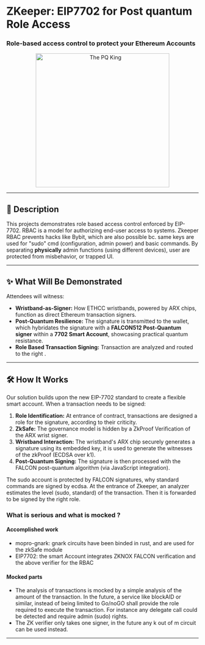 # ZKeeper: EIP7702 for Post quantum Role Access


### Role-based access control to protect your Ethereum Accounts 

<p align="center">
  <img src="https://github.com/user-attachments/assets/fb63c8fc-f103-438d-b609-038cb448638f" alt="The PQ King" width="350"/>
</p>
<p align="center">
  
</p>

-----

## 🚀 Description

This projects demonstrates role based access control enforced by EIP-7702.
RBAC is a model for authorizing end-user access to systems. Zkeeper RBAC prevents hacks like Bybit, which are also possible bc. same keys are used for "sudo"  cmd (configuration, admin power) and basic commands.
By separating **physically** admin functions (using different devices), user are protected from misbehavior, or trapped UI.


-----

## ✨ What Will Be Demonstrated

Attendees will witness:

  * **Wristband-as-Signer:** How ETHCC wristbands, powered by ARX chips, function as direct Ethereum transaction signers.
  * **Post-Quantum Resilience:** The signature is transmitted to the wallet, which hybridates the signature with a **FALCON512 Post-Quantum signer** within a **7702 Smart Account**, showcasing practical quantum resistance.
  * **Role Based Transaction Signing:** Transaction are analyzed and routed to the right .

-----

## 🛠️ How It Works

Our solution builds upon the new EIP-7702 standard to create a flexible smart account. When a transaction needs to be signed:

1.  **Role Identification:**  At entrance of contract, transactions are designed a role for the signature, according to their criticity.
2.  **ZkSafe:** The governance model is hidden by a ZkProof Verification of the ARX wrist signer.
3.  **Wristband Interaction:** The wristband's ARX chip securely generates a signature using its embedded key, it is used to generate the witnesses of the zkProof (ECDSA over k1).
4.  **Post-Quantum Signing:** The signature is then processed with the FALCON post-quantum algorithm (via JavaScript integration).



The sudo account is protected by FALCON signatures, why standard commands are signed by ecdsa. At the entrance of Zkeeper, an analyzer estimates the level (sudo, standard) of the transaction. Then it is forwarded to be signed by the right role.

### What is serious and what is mocked ?

#### Accomplished work
- mopro-gnark: gnark circuits have been binded in rust, and are used for the zkSafe module
- EIP7702: the smart Account integrates ZKNOX FALCON verification and the above verifier for the RBAC

#### Mocked parts

- The analysis of transactions is mocked by a simple analysis of the amount of the transaction. In the future, a service like blockAID or similar, instead of being limited to Go/noGO shall provide the role required to execute the transaction. For instance any delegate call could be detected and require admin (sudo) rights.
- The ZK verifier only takes one signer, in the future any k out of m circuit can be used instead.

-----

